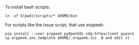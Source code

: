 To install bash scripts:

    ln -sf $(pwd)/scripts/* $HOME/bin

For scripts like the issue script, that use erppeek:

    pip install --user erppeek pyOpenSSL ndg-httpsclient pyasn1
    cp erppeek.ini.template $HOME/.erppeek.ini  # and edit it
